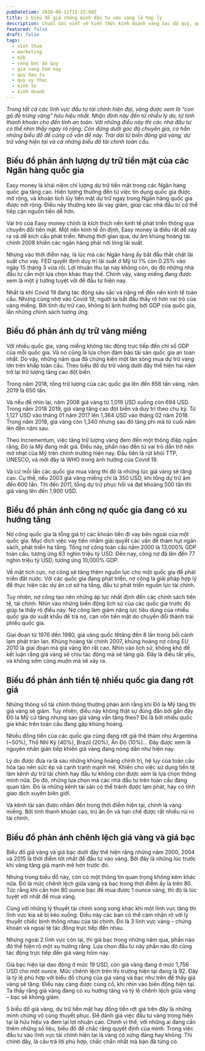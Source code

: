 ```yaml
---
pubDatetime: 2020-06-11T15:22:00Z
title: 5 biểu đồ giá chứng minh đầu tư vào vàng là hợp lý
description: Chuỗi bài viết về kiến thức kinh doanh vàng bạc đá quý, quỹ ủy thác đầu tư do nhavantuonglai chia sẻ sẽ cung cấp những kiến thức hữu ích, giúp các nhà đầu tư biết nên bắt đầu thế nào để khởi nghiệp hiệu quả.
featured: false
draft: false
tags:
  - viet thue
  - marketing
  - b2b
  - vang bac da quy
  - gia vang hom nay
  - quy dau tu
  - quy uy thac
  - kinh te
  - kinh doanh
---
```


_Trong tất cả các lĩnh vực đầu tư tài chính hiện đại, vàng được xem là “con gà đẻ trứng vàng” hữu hiệu nhất. Nhận định này đến từ nhiều lý do, từ tính thanh khoản cho đến tính an toàn. Với những điều này thì các nhà đầu tư có thể nhìn thấy ngay rõ ràng. Còn đứng dưới góc độ chuyên gia, có hẳn những biểu đồ để củng cố vấn đề này. Trải dài từ biến động giá vàng, dự trữ vàng hiện tại và cả những biểu đồ tài chính toàn cầu._

## Biểu đồ phản ánh lượng dự trữ tiền mặt của các Ngân hàng quốc gia

Easy money là khái niệm chỉ lượng dự trữ tiền mặt trong các Ngân hàng quốc gia tăng cao. Hiện tượng thường đến từ việc tín dụng quốc gia được mở rộng, và khoản tích lũy tiền mặt dự trữ ngay trong Ngân hàng quốc gia được nới rộng. Điều này thường kéo lãi vay giảm, giúp các nhà đầu tư có thể tiếp cận nguồn tiền dễ hơn.

Vai trò của Easy money chính là kích thích nền kinh tế phát triển thông qua chuyển đổi tiền mặt. Một nền kinh tế ổn định, Easy money là điều rất dễ xảy ra và dễ kích cầu phát triển. Nhưng thời gian qua, dư âm khủng hoảng tài chính 2008 khiến các ngân hàng phải nới lỏng lãi suất.

Nhưng vào thời điểm này, là lúc mà các Ngân hàng ấy bắt đầu thắt chặt lãi suất cho vay. FED quyết định duy trì lãi suất ở Mỹ từ 1% còn 0.25% vào ngày 15 tháng 3 vừa rồi. Lợi nhuận thu lại nay không còn, do đó những nhà đầu tư cần một lựa chọn khác thay thế. Chính vậy, vàng miếng đang được xem là một ý tưởng tuyệt vời để đầu tư hiện nay.

Nhất là khi Covid 19 đang tác động sâu sắc và nặng nề đến nền kinh tế toàn cầu. Nhưng cũng nhờ vào Covid 19, người ta bắt đầu thấy rõ hơn vai trò của vàng miếng. Bởi tính dự trữ cao, không bị ảnh hưởng bởi GDP của quốc gia, lần những chính sách tương ứng.

## Biểu đồ phản ánh dự trữ vàng miếng

Với nhiều quốc gia, vàng miếng không tác động trực tiếp đến chỉ số GDP của mỗi quốc gia. Và nó cũng là lựa chọn đảm bảo tài sản quốc gia an toàn nhất. Do vậy, những năm qua đã chứng kiến một làn sóng mua dự trữ vàng lớn trên khắp toàn cầu. Theo biểu đồ dự trữ vàng dưới đây thể hiện hai năm trở lại trữ lượng tăng cao đột biến.

Trong năm 2018, tổng trữ lượng của các quốc gia lên đến 656 tấn vàng, năm 2019 là 650 tấn.

Và nếu để nhìn lại, năm 2008 giá vàng từ 1,019 USD xuống còn 694 USD. Trong năm 2018 2019, giá vàng tăng cao đột biến và duy trì theo chu kỳ. Từ 1,127 USD vào tháng 01 năm 2017 lên 1,364 USD vào tháng 02 năm 2018. Trong năm 2019, giá vàng còn 1,340 nhưng sau đó tăng phi mã từ cuối năm lên đến năm sau.

Theo Incrementum, việc tăng trữ lượng vàng đem đến một thông điệp ngầm rằng, Đô la Mỹ đang mất giá. Điều này, phần nào đến từ vai trò dần trở nên mờ nhạt của Mỹ trên chính trường hiện nay. Đầu tiên là rút khỏi TTP, UNESCO, và mới đây là WHO trong ảnh hưởng của Covid 19.

Và cứ mỗi lần các quốc gia mua vàng thì đó là những lúc giá vàng sẽ tăng cao. Cụ thể, nếu 2003 giá vàng miếng chỉ là 350 USD, khi tổng dự trữ âm đến 600 tấn. Thì đến 2011, tổng dự trữ phục hồi và đạt khoảng 500 tấn thì giá vàng lên đến 1,900 USD.

## Biểu đồ phản ánh công nợ quốc gia đang có xu hướng tăng

Nợ công quốc gia là tổng giá trị các khoản tiền đi vay bên ngoài của một quốc gia. Mục đích việc vay tiền nhằm giải quyết các vấn đề thâm hụt ngân sách, phát triển hạ tầng. Tổng nợ công toàn cầu năm 2000 là 13,000% GDP toàn cầu, tương ứng 63 nghìn triệu tỷ USD. Đến nay, công nợ đã lên đến 77 nghìn triệu tỷ USD, tương ứng 10,000% GDP.

Về mặt tích cực, nợ công sẽ tăng thêm nguồn lực cho một quốc gia để phát triển đất nước. Với các quốc gia đang phát triển, nợ công là giải pháp hợp lý để thực hiện các dự án cơ sở hạ tầng, đầu tư phát triển nguồn lực tài chính.

Tuy nhiên, nợ công tạo nên những áp lực nhất định đến các chính sách tiền tệ, tài chính. Nhìn vào những biến động lịch sử của các quốc gia trước đó giúp ta thấy rõ điều này. Nợ công làm giảm năng lực tiêu dùng của nhiều quốc gia do xuất khẩu để trả nợ, cạn vốn tiền mặt do chuyển đổi thành trái phiếu quốc gia.

Giai đoạn từ 1976 đến 1980, giá vàng quốc tếtăng đến 8 lần trong bối cảnh lạm phát tràn lan. Khủng hoảng tài chính 2007, khủng hoảng nợ công EU 2010 là giai đoạn mà giá vàng lên rất cao. Nhìn vào lịch sử, không khó để kết luận rằng giá vàng sẽ chịu tác động mà sẽ tăng giá. Đây là điều tất yếu, và không sớm cũng muộn mà sẽ xảy ra.

## Biểu đồ phản ánh tiền tệ nhiều quốc gia đang rớt giá

Những thông số tài chính thông thường phản ánh rằng khi Đô la Mỹ tăng thì giá vàng sẽ giảm. Tuy nhiên, điều này không thật sự đúng đắn bởi gần đây Đô la Mỹ cứ tăng nhưng sao giá vàng vẫn tăng theo? Đó là bởi nhiều quốc gia khác trên toàn cầu đang gặp khủng hoảng.

Nhiều đồng tiền của các quốc gia cũng đang rớt giá thê thảm như Argentina (\~50%), Thổ Nhĩ Kỳ (40%), Brazil (20%), Ấn Độ (10%)… Đây được xem là nguyên nhân gián tiếp khiến giá vàng đang nóng dần như hiện nay.

Lý do được đưa ra là sau những khủng hoảng chính trị, hệ lụy của toàn cầu hóa tạo nên sức ép và cạnh tranh mạnh mẽ. Khiến cho việc sử dụng tiền tệ làm kênh dự trữ tài chính hay đầu tư không còn được xem là lựa chọn thông minh nữa. Do đó, những lựa chọn mà các nhà đầu tư trên toàn cầu đang quan tâm. Đó là những kênh tài sản có thể tránh được lạm phát, hay có tính giao dịch xuyên biên giới.

Và kênh tài sản được nhắm đến trong thời điểm hiện tại, chính là vàng miếng. Bởi tính thanh khoản cao, trú ẩn ổn và hạn chế được rất nhiều rủi ro tài chính.

## Biểu đồ phản ánh chênh lệch giá vàng và giá bạc

Biểu đồ giá vàng và giá bạc dưới đây thể hiện rằng những năm 2000, 2004 và 2015 là thời điểm tốt nhất để đầu tư vào vàng. Bởi đây là những lúc trước khi vàng tăng giá mạnh mẽ hơn trước đó.

Nhưng trong biểu đồ này, còn có một thông tin quan trọng không kém khác nữa. Đó là mức chênh lệch giữa vàng và bạc trong thời điểm ấy là trên 80. Tức rằng khi cần hơn 80 ounce bạc để mua được 1 ounce vàng, thì đó là lúc tuyệt vời nhất để mua vàng.

Cùng với những lý thuyết tài chính song song khác khi một lĩnh vực tăng thì lĩnh vực kia sẽ bị kéo xuống. Điều này các bạn có thể cảm nhận rõ với lý thuyết chiếc bình thông nhau của tài chính. Đó là 3 lĩnh vực vàng – chứng khoán và ngoại tệ tác động trực tiếp đến nhau.

Nhưng ngoài 2 lĩnh vực còn lại, thì giá bạc trong những năm qua, phần nào đó thể hiện rõ một xu hướng rằng. Lựa chọn đầu tư này phần nào đó cũng tác động trực tiếp đến giá vàng hôm nay.

Giá bạc hiện tại dao động ở mức 19 USD, còn giá vàng đang ở mức 1,756 USD cho một ounce. Mức chênh lệch trên thị trường hiện tại đang là 92. Đây là tỷ lệ phù hợp với biểu đồ chung của giá vàng và bạc như trên để thấy giá vàng sẽ tăng. Điều này càng được củng cố, khi nhìn vào biến động hiện tại. Ta thấy rằng giá vàng đang có xu hướng tăng và tỷ lệ chênh lệch giữa vàng – bạc sẽ không giảm.

5 biểu đồ giá vàng, dự trữ tiền mặt hay đồng tiền rớt giá trên đây là những minh chứng vô cùng thuyết phục. Để đánh giá việc đầu tư vàng trong hiện tại là hữu hiệu và đem lại lợi nhuận cao. Chính vì thế, với những ai đang cần thêm những số liệu, biểu đồ để chắc rằng quyết định của mình. Trong việc đầu tư vào lĩnh vực tài chính hiện tại là vàng có xứng đáng hay không. Thì chính đây, là câu trả lời phù hợp, chắc chắn nhất mà bạn đã từng có.

